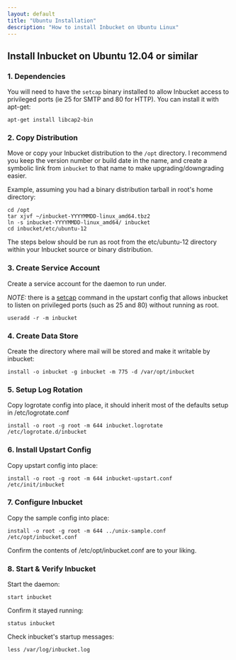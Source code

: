 ```yaml
---
layout: default
title: "Ubuntu Installation"
description: "How to install Inbucket on Ubuntu Linux"
---
```


## Install Inbucket on Ubuntu 12.04 or similar

### 1. Dependencies
You will need to have the `setcap` binary installed to allow Inbucket access to
privileged ports (ie 25 for SMTP and 80 for HTTP).  You can install it with apt-get:

    apt-get install libcap2-bin

### 2. Copy Distribution
Move or copy your Inbucket distribution to the `/opt` directory.  I recommend you
keep the version number or build date in the name, and create a symbolic link
from `inbucket` to that name to make upgrading/downgrading easier.

Example, assuming you had a binary distribution tarball in root's home directory:

    cd /opt
    tar xjvf ~/inbucket-YYYYMMDD-linux_amd64.tbz2
    ln -s inbucket-YYYYMMDD-linux_amd64/ inbucket
    cd inbucket/etc/ubuntu-12

The steps below should be run as root from the etc/ubuntu-12 directory within your
Inbucket source or binary distribution.

### 3. Create Service Account
Create a service account for the daemon to run under.

*NOTE:* there is a [setcap][1] command in the upstart config that allows inbucket to listen on
privileged ports (such as 25 and 80) without running as root.

    useradd -r -m inbucket

### 4. Create Data Store
Create the directory where mail will be stored and make it writable by inbucket:

    install -o inbucket -g inbucket -m 775 -d /var/opt/inbucket

### 5. Setup Log Rotation
Copy logrotate config into place, it should inherit most of the defaults setup in
/etc/logrotate.conf

    install -o root -g root -m 644 inbucket.logrotate /etc/logrotate.d/inbucket

### 6. Install Upstart Config
Copy upstart config into place:

    install -o root -g root -m 644 inbucket-upstart.conf /etc/init/inbucket

### 7. Configure Inbucket
Copy the sample config into place:

    install -o root -g root -m 644 ../unix-sample.conf /etc/opt/inbucket.conf

Confirm the contents of /etc/opt/inbucket.conf are to your liking.

### 8. Start & Verify Inbucket
Start the daemon:

    start inbucket

Confirm it stayed running:

    status inbucket

Check inbucket's startup messages:

    less /var/log/inbucket.log

[1]: http://www.kernel.org/doc/man-pages/online/pages/man7/capabilities.7.html
